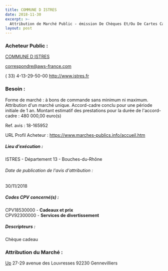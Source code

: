 ```yaml
---
title: COMMUNE D ISTRES
date: 2018-11-30
excerpt: >-
  Attribution de Marché Public - émission De Chèques Et/Ou De Cartes Cadeaux Pour Les Agents Actifs Et Retraites De La Ville D'Istres Et Leurs Enfants
layout: post
---
```


### Acheteur Public : 
<a href="/acheteur-134/siren-211300470"> COMMUNE D ISTRES</a><br/>



correspondre@aws-france.com

( 33) 4-13-29-50-00
http://www.istres.fr
### Besoin :

Forme de marché : à bons de commande sans minimum ni maximum. Attribution d'un marché unique. Accord-cadre conclu pour une période initiale de 1 an. Montant estimatif des prestations pour la durée de l'accord-cadre : 480 000,00 euro(s)

Ref. avis : 18-165952

URL Profil Acheteur : https://www.marches-publics.info/accueil.htm

##### Lieu d'exécution :

ISTRES - Département 13 - Bouches-du-Rhône

###### Date de publication de l'avis d'attribution : 
30/11/2018

##### Codes CPV concerné(s) :
CPV18530000 - **Cadeaux et prix** <br/>
CPV92300000 - **Services de divertissement** <br/>

##### Descripteurs :
Chèque cadeau <br/>

### Attribution du Marché :
<a href="/entreprise-573/siren-642044366"> Up</a>    27-29 avenue des Louvresses 92230 Gennevilliers <br/>
